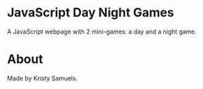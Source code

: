 # JavaScript Day Night Games #

A JavaScript webpage with 2 mini-games: a day and a night game.

# About

Made by Kristy Samuels.
